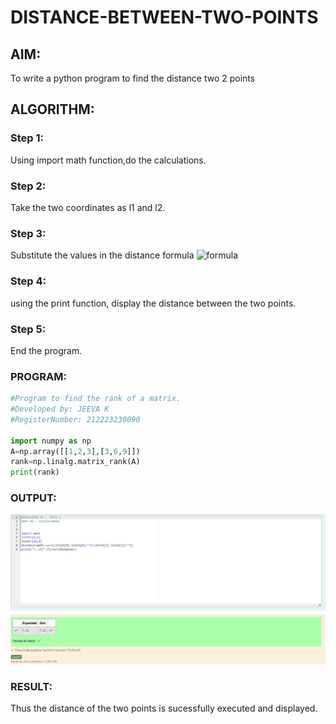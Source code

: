 # DISTANCE-BETWEEN-TWO-POINTS

## AIM:
To write a python program to find the distance two 2 points
## ALGORITHM:
### Step 1: 
Using import math function,do the calculations.
### Step 2: 
Take the two coordinates as l1 and l2.
### Step 3: 
Substitute the values in the distance formula  ![formula](/formula.JPG)
### Step 4: 
using the print function, display the distance between the two points.
### Step 5: 
End the program.
### PROGRAM:
```python
#Program to find the rank of a matrix.
#Developed by: JEEVA Κ
#RegisterNumber: 212223230090

import numpy as np
A=np.array([[1,2,3],[3,6,9]])
rank=np.linalg.matrix_rank(A)
print(rank)
```

### OUTPUT:
![alt text](<Screenshot 2024-04-14 150859.png>)

### RESULT:
Thus the distance of the two points is sucessfully executed and displayed.